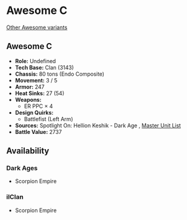 # Awesome C 

[Other Awesome variants](../awesome.md) 

## Awesome C 

- **Role:** Undefined 
- **Tech Base:** Clan (3143) 
- **Chassis:** 80 tons (Endo Composite) 
- **Movement:** 3 / 5 
- **Armor:** 247 
- **Heat Sinks:** 27 (54) 
- **Weapons:** 
  - ER PPC × 4 
- **Design Quirks:** 
  - Battlefist (Left Arm) 
- **Sources:** Spotlight On: Hellion Keshik - Dark Age , [Master Unit List](http://masterunitlist.info/Unit/Details/8470) 
- **Battle Value:** 2737 

## Availability 

### Dark Ages 

- Scorpion Empire 

### ilClan 

- Scorpion Empire 

